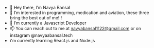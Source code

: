 - 👋 Hey there, I’m Navya Bansal
- 👀 I’m interested in programming, medication and aviation, these three bring the best out of me!!!
- 🌱 I’m currently a Javascript Developer
- 📫 You can reach out to me at navyabansal1122@gmail.com or on instagram @navyaabansal.tech
- i'm currently learning React.js and Node.js

<!---
navyabansaltech/navyabansaltech is a ✨ special ✨ repository because its `README.md` (this file) appears on your GitHub profile.
You can click the Preview link to take a look at your changes.
--->
